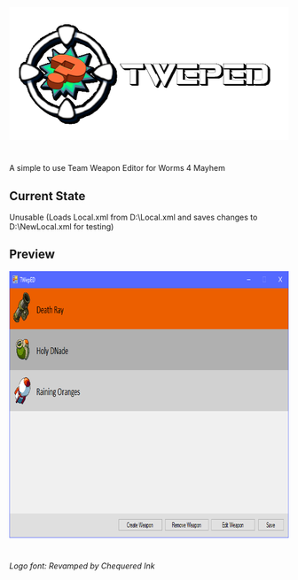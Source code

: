 <p align="center">
  <img width="512" height="240" src="https://github.com/Dawid8plc/TWepED/blob/master/Repository/Logo.png?raw=true">
</p>

# 
A simple to use Team Weapon Editor for Worms 4 Mayhem

## Current State
Unusable (Loads Local.xml from D:\Local.xml and saves changes to D:\NewLocal.xml for testing)

## Preview
<p align="center">
  <img width="802" height="482" src="https://github.com/Dawid8plc/TWepED/blob/master/Repository/RepoScreenshot.png?raw=true">
</p>

# 

###### Logo font: Revamped by Chequered Ink
